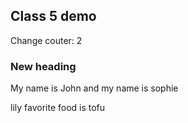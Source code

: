 ## Class 5 demo

Change couter: 2

### New heading 

My name is John and my name is sophie

lily favorite food is tofu